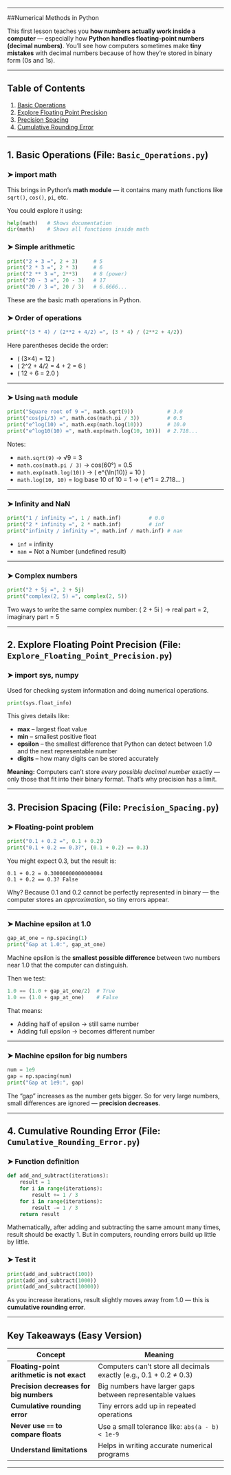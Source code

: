 
---

##Numerical Methods in Python

This first lesson teaches you **how numbers actually work inside a computer** — especially how **Python handles floating-point numbers (decimal numbers)**.
You’ll see how computers sometimes make **tiny mistakes** with decimal numbers because of how they’re stored in binary form (0s and 1s).

---

## Table of Contents

1. [Basic Operations](#basic-operations)
2. [Explore Floating Point Precision](#explore-floating-point-precision)
3. [Precision Spacing](#precision-spacing)
4. [Cumulative Rounding Error](#cumulative-rounding-error)

---

##  1. Basic Operations (File: `Basic_Operations.py`)

### ➤ import math

This brings in Python’s **math module** — it contains many math functions like `sqrt()`, `cos()`, `pi`, etc.

You could explore it using:

```python
help(math)   # Shows documentation
dir(math)    # Shows all functions inside math
```

### ➤ Simple arithmetic

```python
print("2 + 3 =", 2 + 3)     # 5
print("2 * 3 =", 2 * 3)     # 6
print("2 ** 3 =", 2**3)     # 8 (power)
print("20 - 3 =", 20 - 3)   # 17
print("20 / 3 =", 20 / 3)   # 6.6666...
```

These are the basic math operations in Python.

### ➤ Order of operations

```python
print("(3 * 4) / (2**2 + 4/2) =", (3 * 4) / (2**2 + 4/2))
```

Here parentheses decide the order:

* ( (3×4) = 12 )
* ( 2^2 + 4/2 = 4 + 2 = 6 )
* ( 12 ÷ 6 = 2.0 )

---

### ➤ Using `math` module

```python
print("Square root of 9 =", math.sqrt(9))           # 3.0
print("cos(pi/3) =", math.cos(math.pi / 3))         # 0.5
print("e^log(10) =", math.exp(math.log(10)))        # 10.0
print("e^log10(10) =", math.exp(math.log(10, 10)))  # 2.718...
```

 Notes:

* `math.sqrt(9)` → √9 = 3
* `math.cos(math.pi / 3)` → cos(60°) = 0.5
* `math.exp(math.log(10))` → ( e^{\ln(10)} = 10 )
* `math.log(10, 10)` = log base 10 of 10 = 1 → ( e^1 = 2.718... )

---

### ➤ Infinity and NaN

```python
print("1 / infinity =", 1 / math.inf)         # 0.0
print("2 * infinity =", 2 * math.inf)         # inf
print("infinity / infinity =", math.inf / math.inf) # nan
```



* `inf` = infinity
* `nan` = Not a Number (undefined result)

---

### ➤ Complex numbers

```python
print("2 + 5j =", 2 + 5j)
print("complex(2, 5) =", complex(2, 5))
```

Two ways to write the same complex number:
( 2 + 5i ) → real part = 2, imaginary part = 5

---

## 2. Explore Floating Point Precision (File: `Explore_Floating_Point_Precision.py`)

### ➤ import sys, numpy

Used for checking system information and doing numerical operations.

```python
print(sys.float_info)
```

This gives details like:

* **max** – largest float value
* **min** – smallest positive float
* **epsilon** – the smallest difference that Python can detect between 1.0 and the next representable number
* **digits** – how many digits can be stored accurately

**Meaning:**
Computers can’t store *every possible decimal number* exactly — only those that fit into their binary format.
That’s why precision has a limit.

---

##  3. Precision Spacing (File: `Precision_Spacing.py`)

### ➤ Floating-point problem

```python
print("0.1 + 0.2 =", 0.1 + 0.2)
print("0.1 + 0.2 == 0.3?", (0.1 + 0.2) == 0.3)
```

You might expect 0.3, but the result is:

```
0.1 + 0.2 = 0.30000000000000004
0.1 + 0.2 == 0.3? False
```

 Why?
Because 0.1 and 0.2 cannot be perfectly represented in binary — the computer stores an *approximation*, so tiny errors appear.

---

### ➤ Machine epsilon at 1.0

```python
gap_at_one = np.spacing(1)
print("Gap at 1.0:", gap_at_one)
```

Machine epsilon is the **smallest possible difference** between two numbers near 1.0 that the computer can distinguish.

Then we test:

```python
1.0 == (1.0 + gap_at_one/2)  # True
1.0 == (1.0 + gap_at_one)    # False
```

That means:

* Adding half of epsilon → still same number
* Adding full epsilon → becomes different number

---

### ➤ Machine epsilon for big numbers

```python
num = 1e9
gap = np.spacing(num)
print("Gap at 1e9:", gap)
```

The “gap” increases as the number gets bigger.
So for very large numbers, small differences are ignored — **precision decreases**.

---

## 4. Cumulative Rounding Error (File: `Cumulative_Rounding_Error.py`)

### ➤ Function definition

```python
def add_and_subtract(iterations):
    result = 1
    for i in range(iterations):
        result += 1 / 3
    for i in range(iterations):
        result -= 1 / 3
    return result
```

Mathematically, after adding and subtracting the same amount many times, result should be exactly 1.
But in computers, rounding errors build up little by little.

### ➤ Test it

```python
print(add_and_subtract(100))
print(add_and_subtract(1000))
print(add_and_subtract(10000))
```

As you increase iterations, result slightly moves away from 1.0 — this is **cumulative rounding error**.

---

##  Key Takeaways (Easy Version)

| Concept                                    | Meaning                                                            |
| ------------------------------------------ | ------------------------------------------------------------------ |
| **Floating-point arithmetic is not exact** | Computers can’t store all decimals exactly (e.g., 0.1 + 0.2 ≠ 0.3) |
| **Precision decreases for big numbers**    | Big numbers have larger gaps between representable values          |
| **Cumulative rounding error**              | Tiny errors add up in repeated operations                          |
| **Never use `==` to compare floats**       | Use a small tolerance like: `abs(a - b) < 1e-9`                    |
| **Understand limitations**                 | Helps in writing accurate numerical programs                       |

---


